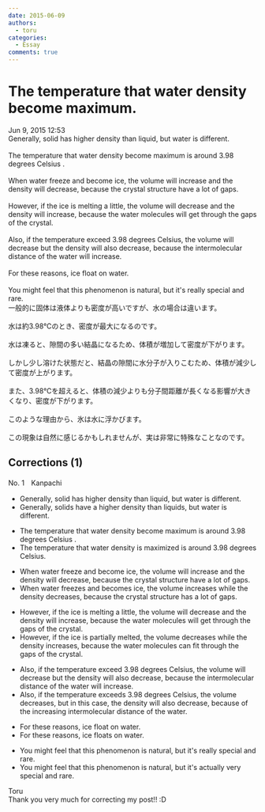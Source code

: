 ```yaml
---
date: 2015-06-09
authors:
  - toru
categories:
  - Essay
comments: true
---
```


# The temperature that water density become maximum.
<div class="date">Jun 9, 2015 12:53</div>
<div id="post"><div id="body_show_ori">
Generally, solid has higher density than liquid, but water is different.<br/><br/>The temperature that water density become maximum is around 3.98 degrees Celsius .<br/><br/>When water freeze and become ice, the volume will increase and the density will decrease, because the crystal structure have a lot of gaps.<br/><br/>However, if the ice is melting a little, the volume will decrease and the density will increase, because the water molecules will get through the gaps of the crystal.<br/><br/>Also, if the temperature exceed 3.98 degrees Celsius, the volume will decrease but the density will also decrease, because the intermolecular distance of the water will increase.<br/><br/>For these reasons, ice float on water.<br/><br/>You might feel that this phenomenon is natural, but it's really special and rare.
</div></div>

<!-- more -->

<div id="post_ja"><div id="body_show_mo">
一般的に固体は液体よりも密度が高いですが、水の場合は違います。<br/><br/>水は約3.98℃のとき、密度が最大になるのです。<br/><br/>水は凍ると、隙間の多い結晶になるため、体積が増加して密度が下がります。<br/><br/>しかし少し溶けた状態だと、結晶の隙間に水分子が入りこむため、体積が減少して密度が上がります。<br/><br/>また、3.98℃を超えると、体積の減少よりも分子間距離が長くなる影響が大きくなり、密度が下がります。<br/><br/>このような理由から、氷は水に浮かびます。<br/><br/>この現象は自然に感じるかもしれませんが、実は非常に特殊なことなのです。
</div></div>

## Corrections (1)
<div id="block"><div class="first_name"> No. 1　<span class="just_name">Kanpachi</span></div><div id="block2">
<ul class="correction_field">
<li class="incorrect">Generally, solid has higher density than liquid, but water is different.</li>
<li class="corrected correct">
Generally, <span class="f_red">solids have a</span> higher density than <span class="f_red">liquids</span>, but water is different.
</li>
</ul>
<ul class="correction_field">
<li class="incorrect">The temperature that water density become maximum is around 3.98 degrees Celsius .</li>
<li class="corrected correct">
The temperature that water density <span class="f_blue">is maximized</span> is around 3.98 degrees Celsius<span class="f_red">.</span>
</li>
</ul>
<ul class="correction_field">
<li class="incorrect">When water freeze and become ice, the volume will increase and the density will decrease, because the crystal structure have a lot of gaps.</li>
<li class="corrected correct">
When water <span class="f_red">freezes</span> and <span class="f_red">becomes </span>ice, the volume <span class="f_blue">increases while the</span> density <span class="f_blue">decreases</span>, because the crystal structure <span class="f_red">has</span> a lot of gaps.
</li>
</ul>
<ul class="correction_field">
<li class="incorrect">However, if the ice is melting a little, the volume will decrease and the density will increase, because the water molecules will get through the gaps of the crystal.</li>
<li class="corrected correct">
However, if the ice is <span class="f_blue">partially melted</span>, the volume <span class="f_blue">decreases while the density increases</span>, because the water molecules <span class="f_blue">can fit</span> through the gaps of the crystal.
</li>
</ul>
<ul class="correction_field">
<li class="incorrect">Also, if the temperature exceed 3.98 degrees Celsius, the volume will decrease but the density will also decrease, because the intermolecular distance of the water will increase.</li>
<li class="corrected correct">
Also, if the temperature <span class="f_red">exceeds</span> 3.98 degrees Celsius, the volume <span class="f_blue">decreases,</span> but <span class="f_blue">in this case, </span>the density will also decrease, because <span class="f_blue">of the increasing</span> intermolecular distance of the water.
</li>
</ul>
<ul class="correction_field">
<li class="incorrect">For these reasons, ice float on water.</li>
<li class="corrected correct">
For these reasons, ice <span class="f_red">floats</span> on water.
</li>
</ul>
<ul class="correction_field">
<li class="incorrect">You might feel that this phenomenon is natural, but it's really special and rare.</li>
<li class="corrected correct">
You might feel that this phenomenon is natural, but it's <span class="f_blue">actually</span> <span class="f_blue">very </span>special and rare.
</li>
</ul>
</div><div class="name"><span class="just_name">Toru</span><br>
Thank you very much for correcting my post!! :D
</div>
</div>
